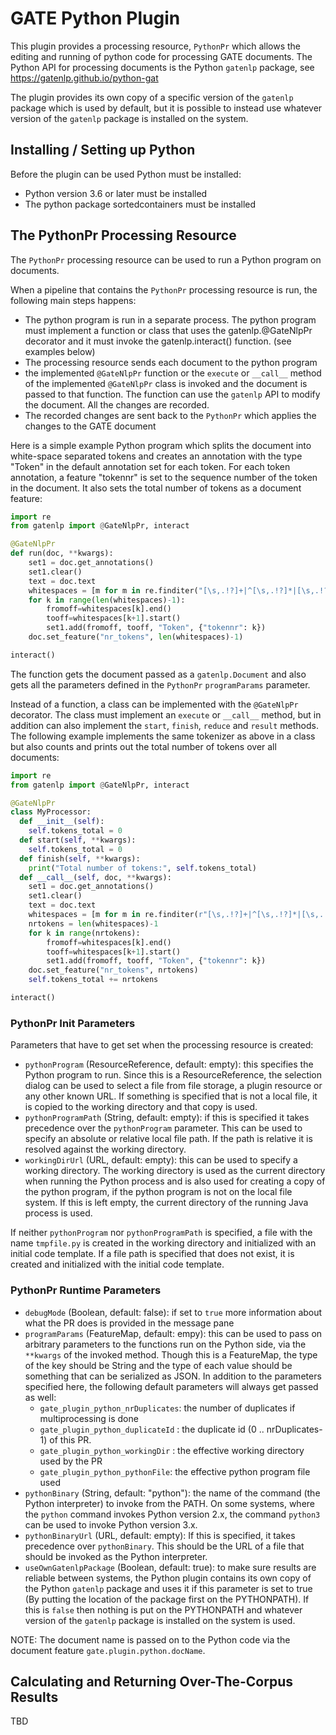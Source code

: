 # GATE Python Plugin

This plugin provides a processing resource, `PythonPr` which allows the editing and running of python code for processing
GATE documents. The Python API for processing documents is the Python `gatenlp` package, see  https://gatenlp.github.io/python-gat

The plugin provides its own copy of a specific version of the `gatenlp` package which is used by default, but it is possible to
instead use whatever version of the `gatenlp` package is installed on the system.

## Installing / Setting up Python

Before the plugin can be used Python must be installed:

* Python version 3.6 or later must be installed
* The python package sortedcontainers must be installed

## The PythonPr Processing Resource

The `PythonPr` processing resource can be used to run a Python program on documents.

When a pipeline that contains the `PythonPr` processing resource is run, the following main steps happens:

* The python program is run in a separate process. The python program must implement a function or class that 
  uses the gatenlp.@GateNlpPr decorator and it must invoke the gatenlp.interact() function.
  (see examples below)
* The processing resource sends each document to the python program
* the implemented `@GateNlpPr` function or the `execute` or `__call__` method of the implemented `@GateNlpPr` class is 
  invoked and the document is passed to that function. The function can use the `gatenlp` API to modify the document.
  All the changes are recorded.
* The recorded changes are sent back to the `PythonPr` which applies the changes to the GATE document

Here is a simple example Python program which splits the document into white-space separated tokens and creates
an annotation with the type "Token" in the default annotation set for each token. For each token annotation,
a feature "tokennr" is set to the sequence number of the token in the document. 
It also sets the total number of tokens as a document feature:

```python
import re
from gatenlp import @GateNlpPr, interact

@GateNlpPr
def run(doc, **kwargs):
    set1 = doc.get_annotations() 
    set1.clear()  
    text = doc.text  
    whitespaces = [m for m in re.finditer("[\s,.!?]+|^[\s,.!?]*|[\s,.!?]*$",text)]
    for k in range(len(whitespaces)-1):  
        fromoff=whitespaces[k].end() 
        tooff=whitespaces[k+1].start() 
        set1.add(fromoff, tooff, "Token", {"tokennr": k})
    doc.set_feature("nr_tokens", len(whitespaces)-1)

interact()
```

The function gets the document passed as a `gatenlp.Document` and also gets all the 
parameters defined in the `PythonPr` `programParams` parameter. 

Instead of a function, a class can be implemented with the `@GateNlpPr` decorator. The 
class must implement an `execute` or `__call__` method, but in addition can also 
implement the `start`, `finish`, `reduce` and `result` methods. The following 
example implements the same tokenizer as above in a class but also counts and prints out
the total number of tokens over all documents:


```python
import re
from gatenlp import @GateNlpPr, interact

@GateNlpPr
class MyProcessor:
  def __init__(self):
    self.tokens_total = 0
  def start(self, **kwargs):
    self.tokens_total = 0
  def finish(self, **kwargs):
    print("Total number of tokens:", self.tokens_total)
  def __call__(self, doc, **kwargs):
    set1 = doc.get_annotations()
    set1.clear()
    text = doc.text
    whitespaces = [m for m in re.finditer(r"[\s,.!?]+|^[\s,.!?]*|[\s,.!?]*$",text)] 
    nrtokens = len(whitespaces)-1
    for k in range(nrtokens):
        fromoff=whitespaces[k].end()   
        tooff=whitespaces[k+1].start() 
        set1.add(fromoff, tooff, "Token", {"tokennr": k})
    doc.set_feature("nr_tokens", nrtokens)
    self.tokens_total += nrtokens

interact()
```


### PythonPr Init Parameters

Parameters that have to get set when the processing resource is created:
* `pythonProgram` (ResourceReference, default: empty): this specifies the Python program to run. Since this is 
  a ResourceReference, the selection dialog can be used to select a file from file storage, a plugin resource
  or any other known URL. If something is specified that is not a local file, it is copied to the working directory
  and that copy is used.
* `pythonProgramPath` (String, default: empty): if this is specified it takes precedence over the `pythonProgram` parameter.
  This can be used to specify an absolute or relative local file path. If the path is relative it is resolved against the 
  working directory.
* `workingDirUrl` (URL, default: empty): this can be used to specify a working directory. The working directory is used 
  as the current directory when running the Python process and is also used for creating a copy of the python program, if the 
  python program is not on the local file system. If this is left empty, the current directory of the running Java process is used.

If neither `pythonProgram` nor `pythonProgramPath` is specified, a file with the name `tmpfile.py` is created in the 
working directory and initialized with an initial code template. 
If a file path is specified that does not exist, it is created and initialized with the initial code template.


### PythonPr Runtime Parameters

* `debugMode` (Boolean, default: false): if set to `true` more information about what the PR does is provided in the message pane
* `programParams` (FeatureMap, default: empy): this can be used to pass on arbitrary parameters to the functions run on the 
  Python side, via the `**kwargs` of the invoked method. Though this is a FeatureMap, the type of the key should be String
  and the type of each value should be something that can be serialized as JSON. In addition to the parameters specified here, the following
  default parameters will always get passed as well:
  * `gate_plugin_python_nrDuplicates`: the number of duplicates if multiprocessing is done 
  * `gate_plugin_python_duplicateId` : the duplicate id (0 .. nrDuplicates-1) of this PR.
  * `gate_plugin_python_workingDir` : the effective working directory used by the PR
  * `gate_plugin_python_pythonFile`: the effective python program file used
* `pythonBinary` (String, default: "python"): the name of the command (the Python interpreter) to invoke from the PATH. On some systems, where 
  the `python` command invokes Python version 2.x, the command `python3` can be used to invoke Python version 3.x.
* `pythonBinaryUrl` (URL, default: empty): If this is specified, it takes precedence over `pythonBinary`. This should be
  the URL of a file that should be invoked as the Python interpreter. 
* `useOwnGatenlpPackage` (Boolean, default: true): to make sure results are reliable between systems, the Python plugin 
  contains its own copy of the Python `gatenlp` package and uses it if this parameter is set to true (By putting the location
  of the package first on the PYTHONPATH). If this is `false` then nothing is put on the PYTHONPATH and whatever version of 
  the `gatenlp` package is installed on the system is used. 

NOTE: The document name is passed on to the Python code via the document feature `gate.plugin.python.docName`.

## Calculating and Returning Over-The-Corpus Results

TBD

